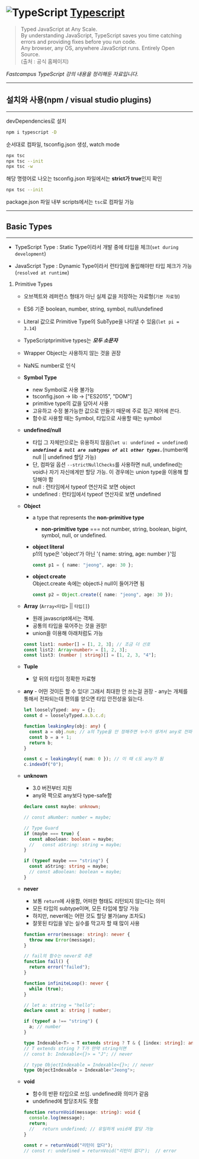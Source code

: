# ![TypeScript](https://upload.wikimedia.org/wikipedia/commons/thumb/4/4c/Typescript_logo_2020.svg/30px-Typescript_logo_2020.svg.png) [**Typescript**](https://www.typescriptlang.org/ "TypeScript 공식 홈페이지")

> Typed JavaScript at Any Scale.  
> By understanding JavaScript, TypeScript saves you time catching errors and providing fixes before you run code.  
> Any browser, any OS, anywhere JavaScript runs. Entirely Open Source.  
> (출처 : 공식 홈페이지)

_Fastcampus TypeScript 강의 내용을 정리해둔 자료입니다._

---

## 설치와 사용(npm / visual studio plugins)

---

devDependencies로 설치

```bash
npm i typescript -D
```

순서대로 컴파일, tsconfig.json 생성, watch mode

```bash
npx tsc
npx tsc --init
npx tsc -w
```

해당 명령어로 나오는 tsconfig.json 파일에서는 **strict가 true**인지 확인

```bash
npx tsc --init
```

package.json 파일 내부 scripts에서는 `tsc`로 컴파일 가능

---

## Basic Types

---

- TypeScript Type : Static Type이라서 개발 중에 타입을 체크(`set during development`)

- JavaScript Type : Dynamic Type이라서 런타임에 돌입해야만 타입 체크가 가능(`resolved at runtime`)

1. Primitive Types

   - 오브젝트와 레퍼런스 형태가 아닌 실제 값을 저장하는 자료형(`기본 자료형`)
   - ES6 기준 boolean, number, string, symbol, null/undefined
   - Literal 값으로 Primitive Type의 SubType을 나타낼 수 있음(`let pi = 3.14`)
   - TypeScriptprimitive types는 **_모두 소문자_**
   - Wrapper Object는 사용하지 않는 것을 권장
   - NaN도 number로 인식
   - **Symbol Type**
     - new Symbol로 사용 불가능
     - tsconfig.json -> lib -> ["ES2015", "DOM"]
     - primitive type의 값을 담아서 사용
     - 고유하고 수정 불가능한 값으로 만들기 때문에 주로 접근 제어에 쓴다.
     - 함수로 사용할 때는 Symbol, 타입으로 사용할 때는 symbol
   - **undefined/null**
     - 타입 그 자체만으로는 유용하지 않음(`let u: undefined = undefined`)
     - **_`undefined & null are subtypes of all other types.`_**(number에 null || undefined 할당 가능)
     - 단, 컴파일 옵션 `--strictNullChecks`를 사용하면 null, undefined는 void나 자기 자신에게만 할당 가능. 이 경우에는 union type을 이용해 할당해야 함
     - null : 런타임에서 typeof 연산자로 보면 object
     - undefined : 런타임에서 typeof 연산자로 보면 undefined
   - **Object**

     - a type that represents the **non-primitive type**
       - **non-primitive type** === not number, string, boolean, bigint, symbol, null, or undefined.
     - **object literal**  
       p1의 type은 'object'가 아닌 '{ name: string, age: number }'임

       ```typescript
       const p1 = { name: "jeong", age: 30 };
       ```

     - **object create**  
       Object.create 속에는 object나 null이 들어가면 됨

       ```typescript
       const p2 = Object.create({ name: "jeong", age: 30 });
       ```

   - **Array** (`Array<타입>` || `타입[]`)

     - 원래 javascript에서는 객체.
     - 공통의 타입을 묶어주는 것을 권장!
     - union을 이용해 아래처럼도 가능

     ```typescript
     const list1: number[] = [1, 2, 3]; // 조금 더 선호
     const list2: Array<number> = [1, 2, 3];
     const list3: (number | string)[] = [1, 2, 3, "4"];
     ```

   - **Tuple**
     - 앞 뒤의 타입이 정확한 자료형
   - **any** - 어떤 것이든 할 수 있다! 그래서 최대한 안 쓰는걸 권장 - any는 개체를 통해서 전파되는데 편의를 얻으면 타입 안전성을 잃는다.

     ```typescript
     let looselyTyped: any = {};
     const d = looselyTyped.a.b.c.d;

     function leakingAny(obj: any) {
       const a = obj.num; // a의 Type을 안 정해주면 누수가 생겨서 any로 전파됨
       const b = a + 1;
       return b;
     }

     const c = leakingAny({ num: 0 }); // 이 때 c도 any가 됨
     c.indexOf("0");
     ```

   - **unknown**

     - 3.0 버전부터 지원
     - any와 짝으로 any보다 type-safe함

     ```typescript
     declare const maybe: unknown;

     // const aNumber: number = maybe;

     // Type Guard
     if (maybe === true) {
       const aBoolean: boolean = maybe;
       //   const aString: string = maybe;
     }

     if (typeof maybe === "string") {
       const aString: string = maybe;
       // const aBoolean: boolean = maybe;
     }
     ```

   - **never**

     - 보통 `return`에 사용함, 어떠한 형태도 리턴되지 않는다는 의미
     - 모든 타입의 subtype이며, 모든 타입에 할당 가능
     - 하지만, never에는 어떤 것도 할당 불가(any 조차도)
     - 잘못된 타입을 넣는 실수를 막고자 할 때 많이 사용

     ```typescript
     function error(message: string): never {
       throw new Error(message);
     }

     // fail의 함수는 never로 추론
     function fail() {
       return error("failed");
     }

     function infiniteLoop(): never {
       while (true);
     }

     // let a: string = "hello";
     declare const a: string | number;

     if (typeof a !== "string") {
       a; // number
     }

     type Indexable<T> = T extends string ? T & { [index: string]: any } : never;
     // T extends string ? T가 만약 string이면
     // const b: Indexable<{}> = "J"; // never

     // type ObjectIndexable = Indexable<{}>; // never
     type ObjectIndexable = Indexable<"Jeong">;
     ```

   - **void**

     - 함수의 반환 타입으로 쓰임. undefined와 의미가 같음
     - undefined에 할당조차도 못함

     ```typescript
     function returnVoid(message: string): void {
       console.log(message);
       return;
       //   return undefined; // 유일하게 void에 할당 가능
     }

     const r = returnVoid("리턴이 없다");
     // const r: undefined = returnVoid("리턴이 없다");  // error
     ```
